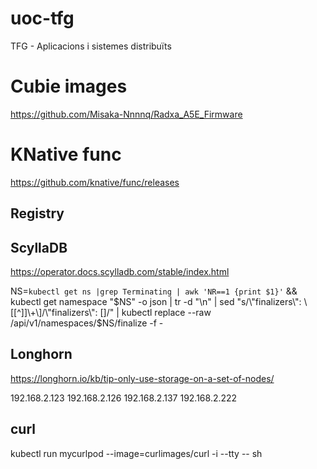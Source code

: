 # uoc-tfg
TFG - Aplicacions i sistemes distribuïts



# Cubie images

https://github.com/Misaka-Nnnnq/Radxa_A5E_Firmware

# KNative func

https://github.com/knative/func/releases

## Registry

## ScyllaDB

https://operator.docs.scylladb.com/stable/index.html

NS=`kubectl get ns |grep Terminating | awk 'NR==1 {print $1}'` && kubectl get namespace "$NS" -o json   | tr -d "\n" | sed "s/\"finalizers\": \[[^]]\+\]/\"finalizers\": []/"   | kubectl replace --raw /api/v1/namespaces/$NS/finalize -f -


## Longhorn

https://longhorn.io/kb/tip-only-use-storage-on-a-set-of-nodes/


192.168.2.123
192.168.2.126
192.168.2.137
192.168.2.222 

## curl

kubectl run mycurlpod --image=curlimages/curl -i --tty -- sh

